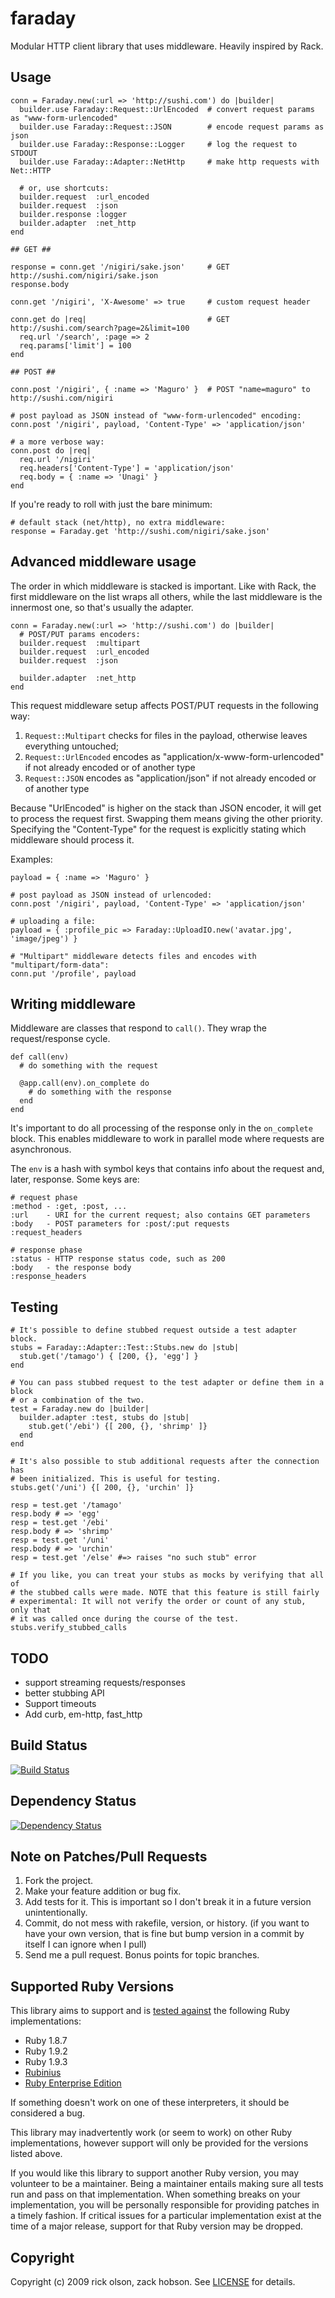 # faraday
Modular HTTP client library that uses middleware. Heavily inspired by Rack.

## <a name="usage"></a>Usage
    conn = Faraday.new(:url => 'http://sushi.com') do |builder|
      builder.use Faraday::Request::UrlEncoded  # convert request params as "www-form-urlencoded"
      builder.use Faraday::Request::JSON        # encode request params as json
      builder.use Faraday::Response::Logger     # log the request to STDOUT
      builder.use Faraday::Adapter::NetHttp     # make http requests with Net::HTTP

      # or, use shortcuts:
      builder.request  :url_encoded
      builder.request  :json
      builder.response :logger
      builder.adapter  :net_http
    end

    ## GET ##

    response = conn.get '/nigiri/sake.json'     # GET http://sushi.com/nigiri/sake.json
    response.body

    conn.get '/nigiri', 'X-Awesome' => true     # custom request header

    conn.get do |req|                           # GET http://sushi.com/search?page=2&limit=100
      req.url '/search', :page => 2
      req.params['limit'] = 100
    end

    ## POST ##

    conn.post '/nigiri', { :name => 'Maguro' }  # POST "name=maguro" to http://sushi.com/nigiri

    # post payload as JSON instead of "www-form-urlencoded" encoding:
    conn.post '/nigiri', payload, 'Content-Type' => 'application/json'

    # a more verbose way:
    conn.post do |req|
      req.url '/nigiri'
      req.headers['Content-Type'] = 'application/json'
      req.body = { :name => 'Unagi' }
    end

If you're ready to roll with just the bare minimum:

    # default stack (net/http), no extra middleware:
    response = Faraday.get 'http://sushi.com/nigiri/sake.json'

## Advanced middleware usage
The order in which middleware is stacked is important. Like with Rack, the first middleware on the list wraps all others, while the last middleware is the innermost one, so that's usually the adapter.

    conn = Faraday.new(:url => 'http://sushi.com') do |builder|
      # POST/PUT params encoders:
      builder.request  :multipart
      builder.request  :url_encoded
      builder.request  :json

      builder.adapter  :net_http
    end

This request middleware setup affects POST/PUT requests in the following way:

1. `Request::Multipart` checks for files in the payload, otherwise leaves everything untouched;
2. `Request::UrlEncoded` encodes as "application/x-www-form-urlencoded" if not already encoded or of another type
3. `Request::JSON` encodes as "application/json" if not already encoded or of another type

Because "UrlEncoded" is higher on the stack than JSON encoder, it will get to process the request first. Swapping them means giving the other priority. Specifying the "Content-Type" for the request is explicitly stating which middleware should process it.

Examples:

    payload = { :name => 'Maguro' }

    # post payload as JSON instead of urlencoded:
    conn.post '/nigiri', payload, 'Content-Type' => 'application/json'

    # uploading a file:
    payload = { :profile_pic => Faraday::UploadIO.new('avatar.jpg', 'image/jpeg') }

    # "Multipart" middleware detects files and encodes with "multipart/form-data":
    conn.put '/profile', payload

## Writing middleware
Middleware are classes that respond to `call()`. They wrap the request/response cycle.

    def call(env)
      # do something with the request

      @app.call(env).on_complete do
        # do something with the response
      end
    end

It's important to do all processing of the response only in the `on_complete` block. This enables middleware to work in parallel mode where requests are asynchronous.

The `env` is a hash with symbol keys that contains info about the request and, later, response. Some keys are:

    # request phase
    :method - :get, :post, ...
    :url    - URI for the current request; also contains GET parameters
    :body   - POST parameters for :post/:put requests
    :request_headers

    # response phase
    :status - HTTP response status code, such as 200
    :body   - the response body
    :response_headers

## <a name="testing"></a>Testing
    # It's possible to define stubbed request outside a test adapter block.
    stubs = Faraday::Adapter::Test::Stubs.new do |stub|
      stub.get('/tamago') { [200, {}, 'egg'] }
    end

    # You can pass stubbed request to the test adapter or define them in a block
    # or a combination of the two.
    test = Faraday.new do |builder|
      builder.adapter :test, stubs do |stub|
        stub.get('/ebi') {[ 200, {}, 'shrimp' ]}
      end
    end

    # It's also possible to stub additional requests after the connection has
    # been initialized. This is useful for testing.
    stubs.get('/uni') {[ 200, {}, 'urchin' ]}

    resp = test.get '/tamago'
    resp.body # => 'egg'
    resp = test.get '/ebi'
    resp.body # => 'shrimp'
    resp = test.get '/uni'
    resp.body # => 'urchin'
    resp = test.get '/else' #=> raises "no such stub" error

    # If you like, you can treat your stubs as mocks by verifying that all of
    # the stubbed calls were made. NOTE that this feature is still fairly
    # experimental: It will not verify the order or count of any stub, only that
    # it was called once during the course of the test.
    stubs.verify_stubbed_calls

## <a name="todo"></a>TODO
* support streaming requests/responses
* better stubbing API
* Support timeouts
* Add curb, em-http, fast_http

## <a name="build"></a>Build Status
[![Build Status](https://secure.travis-ci.org/technoweenie/faraday.png?branch=master)][travis]

[travis]: http://travis-ci.org/technoweenie/faraday

## <a name="dependencies"></a>Dependency Status
[![Dependency Status](https://gemnasium.com/technoweenie/faraday.png?travis)][gemnasium]

[gemnasium]: https://gemnasium.com/technoweenie/faraday

## <a name="pulls"></a>Note on Patches/Pull Requests
1. Fork the project.
2. Make your feature addition or bug fix.
3. Add tests for it. This is important so I don't break it in a future version
   unintentionally.
4. Commit, do not mess with rakefile, version, or history. (if you want to have
   your own version, that is fine but bump version in a commit by itself I can
   ignore when I pull)
5. Send me a pull request. Bonus points for topic branches.

## <a name="versions"></a>Supported Ruby Versions
This library aims to support and is [tested against][travis] the following Ruby
implementations:

* Ruby 1.8.7
* Ruby 1.9.2
* Ruby 1.9.3
* [Rubinius][]
* [Ruby Enterprise Edition][ree]

[rubinius]: http://rubini.us/
[ree]: http://www.rubyenterpriseedition.com/

If something doesn't work on one of these interpreters, it should be considered
a bug.

This library may inadvertently work (or seem to work) on other Ruby
implementations, however support will only be provided for the versions listed
above.

If you would like this library to support another Ruby version, you may
volunteer to be a maintainer. Being a maintainer entails making sure all tests
run and pass on that implementation. When something breaks on your
implementation, you will be personally responsible for providing patches in a
timely fashion. If critical issues for a particular implementation exist at the
time of a major release, support for that Ruby version may be dropped.

## <a name="copyright"></a>Copyright
Copyright (c) 2009 rick olson, zack hobson. See [LICENSE][] for details.

[license]: https://github.com/technoweenie/faraday/blob/master/LICENSE.md
